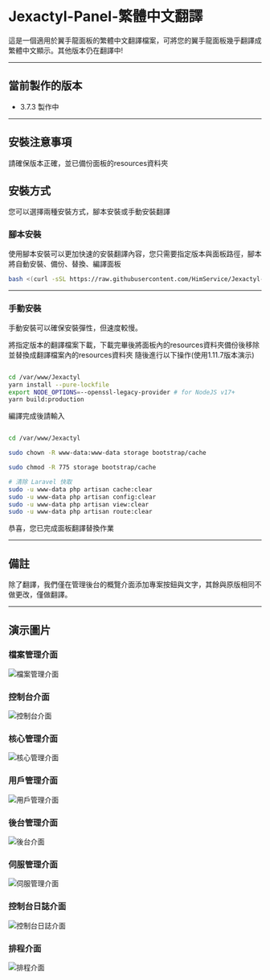 # Jexactyl-Panel-繁體中文翻譯
這是一個適用於翼手龍面板的繁體中文翻譯檔案，可將您的翼手龍面板幾乎翻譯成繁體中文顯示。其他版本仍在翻譯中!

---

## 當前製作的版本
- 3.7.3 製作中

---

## 安裝注意事項
請確保版本正確，並已備份面板的resources資料夾

## 安裝方式
您可以選擇兩種安裝方式，腳本安裝或手動安裝翻譯

### 腳本安裝
使用腳本安裝可以更加快速的安裝翻譯內容，您只需要指定版本與面板路徑，腳本將自動安裝、備份、替換、編譯面板

```bash
bash <(curl -sSL https://raw.githubusercontent.com/HimService/Jexactyl-Panel-Traditional-Chinese/main/install.sh)
```

---

### 手動安裝
手動安裝可以確保安裝彈性，但速度較慢。

將指定版本的翻譯檔案下載，下載完畢後將面板內的resources資料夾備份後移除並替換成翻譯檔案內的resources資料夾
隨後進行以下操作(使用1.11.7版本演示)
```bash

cd /var/www/Jexactyl
yarn install --pure-lockfile
export NODE_OPTIONS=--openssl-legacy-provider # for NodeJS v17+
yarn build:production

```

編譯完成後請輸入
```bash

cd /var/www/Jexactyl

sudo chown -R www-data:www-data storage bootstrap/cache

sudo chmod -R 775 storage bootstrap/cache

# 清除 Laravel 快取
sudo -u www-data php artisan cache:clear
sudo -u www-data php artisan config:clear
sudo -u www-data php artisan view:clear
sudo -u www-data php artisan route:clear

```
恭喜，您已完成面板翻譯替換作業

---

## 備註
除了翻譯，我們僅在管理後台的概覽介面添加專案按鈕與文字，其餘與原版相同不做更改，僅做翻譯。

---
## 演示圖片
### 檔案管理介面
![檔案管理介面](example-img/example1.png)
### 控制台介面
![控制台介面](example-img/example2.png)
### 核心管理介面
![核心管理介面](example-img/example3.png)
### 用戶管理介面
![用戶管理介面](example-img/example4.png)
### 後台管理介面
![後台介面](example-img/example5.png)
### 伺服管理介面
![伺服管理介面](example-img/example6.png)
### 控制台日誌介面
![控制台日誌介面](example-img/example7.png)
### 排程介面
![排程介面](example-img/example8.png)

